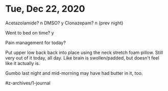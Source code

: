 # Tue, Dec 22, 2020
Acetazolamide? n
DMSO? y
Clonazepam? n
(prev night)

Went to bed on time? y

Pain management for today? 

Put upper low back back into place using the neck stretch foam pillow. Still very out of it today, all day. Like brain is swollen/padded, but doesn't feel like it actually is. 

Gumbo last night and mid-morning may have had butter in it, too. 


#z-archives/1-journal